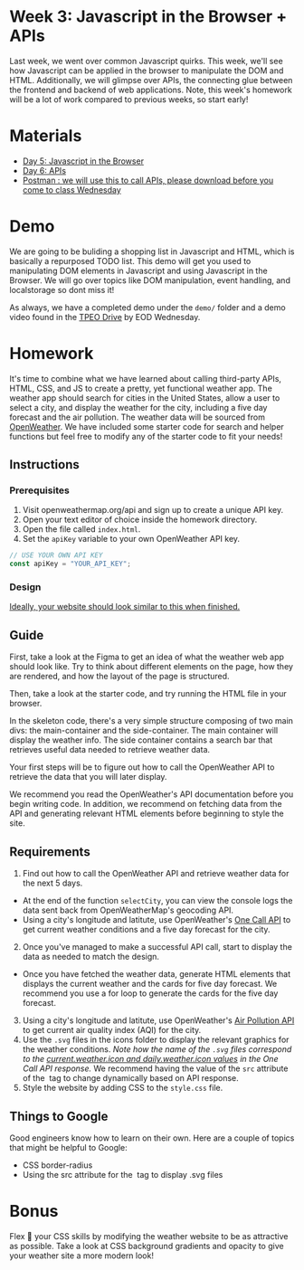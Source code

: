 # Week 3: Javascript in the Browser + APIs

Last week, we went over common Javascript quirks. This week, we'll see how Javascript can be applied in the browser to manipulate the DOM and HTML. Additionally, we will glimpse over APIs, the connecting glue between the frontend and backend of web applications. Note, this week's homework will be a lot of work compared to previous weeks, so start early!

# Materials

- [Day 5: Javascript in the Browser]([https://docs.google.com/presentation/d/1AWqvb-pY2m7jT-Z4oYHFn2Ckt8qBZy2nNCIYe-7npWw/edit?usp=sharing](https://docs.google.com/presentation/d/1n5f8ONJQ5FodRcK9dTs09oEFJIkLdPXk/edit?usp=sharing&ouid=117392730020260659840&rtpof=true&sd=true))
- [Day 6: APIs]([https://docs.google.com/presentation/d/1FH-wWEU4IZOVxS99H6pvQVYklW5vzr96/edit?usp=sharing&ouid=113681470195127276939&rtpof=true&sd=true](https://docs.google.com/presentation/d/1wU5rm_7GkRq6HoO3oND2gHChrsA-weYe/edit?usp=sharing&ouid=117392730020260659840&rtpof=true&sd=true))
- [Postman : we will use this to call APIs, please download before you come to class Wednesday](https://www.postman.com/)

# Demo

We are going to be buliding a shopping list in Javascript and HTML, which is basically a repurposed TODO list. This demo will get you used to manipulating DOM elements in Javascript and using Javascript in the Browser. We will go over topics like DOM manipulation, event handling, and localstorage so dont miss it!

As always, we have a completed demo under the `demo/` folder and a demo video found in the [TPEO Drive](https://drive.google.com/drive/u/0/folders/1HFL9_G9fV75kmi2r5urgElj8kPPW8Whg) by EOD Wednesday.

# Homework

It's time to combine what we have learned about calling third-party APIs, HTML, CSS, and JS to create a pretty, yet functional weather app. The weather app should search for cities in the United States, allow a user to select a city, and display the weather for the city, including a five day forecast and the air pollution. The weather data will be sourced from [OpenWeather](https://openweathermap.org/). We have included some starter code for search and helper functions but feel free to modify any of the starter code to fit your needs!

## Instructions

### Prerequisites

1. Visit openweathermap.org/api and sign up to create a unique API key.
2. Open your text editor of choice inside the homework directory.
4. Open the file called `index.html`.
4. Set the `apiKey` variable to your own OpenWeather API key.

```javascript
// USE YOUR OWN API KEY
const apiKey = "YOUR_API_KEY";
```

### Design

[Ideally, your website should look similar to this when finished.](https://www.figma.com/file/vKRFWIFsJ5WRJTvMNFXOiZ/Weather-App?node-id=2%3A213)

## Guide

First, take a look at the Figma to get an idea of what the weather web app should look like. Try to think about different elements on the page, how they are rendered, and how the layout of the page is structured.

Then, take a look at the starter code, and try running the HTML file in your browser. 

In the skeleton code, there's a very simple structure composing of two main divs: the main-container and the side-container. The main container will display the weather info. The side container contains a search bar that retrieves useful data needed to retrieve weather data.

Your first steps will be to figure out how to call the OpenWeather API to retrieve the data that you will later display.

We recommend you read the OpenWeather's API documentation before you begin writing code. In addition, we recommend on fetching data from the API and generating relevant HTML elements before beginning to style the site.

## Requirements

1. Find out how to call the OpenWeather API and retrieve weather data for the next 5 days. 
- At the end of the function `selectCity`, you can view the console logs the data sent back from OpenWeatherMap's geocoding API.
- Using a city's longitude and latitute, use OpenWeather's [One Call API](https://openweathermap.org/api/one-call-api) to get current weather conditions and a five day forecast for the city.

2. Once you've managed to make a successful API call, start to display the data as needed to match the design.
- Once you have fetched the weather data, generate HTML elements that displays the current weather and the cards for five day forecast. We recommend you use a for loop to generate the cards for the five day forecast.

3. Using a city's longitude and latitute, use OpenWeather's [Air Pollution API](https://openweathermap.org/api/air-pollution) to get current air quality index (AQI) for the city.
4.  Use the `.svg` files in the icons folder to display the relevant graphics for the weather conditions. _Note how the name of the `.svg` files correspond to the [current.weather.icon and daily.weather.icon values](https://openweathermap.org/api/one-call-api#example) in the One Call API response._ We recommend having the value of the `src` attribute of the <img> tag to change dynamically based on API response.
5. Style the website by adding CSS to the `style.css` file.

## Things to Google

Good engineers know how to learn on their own. Here are a couple of topics that might be helpful to Google:

- CSS border-radius
- Using the src attribute for the <img> tag to display .svg files

# Bonus

Flex 💪 your CSS skills by modifying the weather website to be as attractive as possible. Take a look at CSS background gradients and opacity to give your weather site a more modern look!
